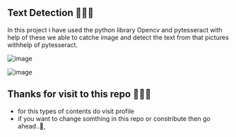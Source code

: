 ## Text Detection 🌟🔥✅

In this project i have used the python library Opencv and pytesseract with help of these we able to catche image and
detect the text from that pictures withhelp of pytesseract.


![image](https://user-images.githubusercontent.com/84271800/197262868-163e2579-f1ef-4ebc-a1b2-7fbba94c1a7f.png)

![image](https://user-images.githubusercontent.com/84271800/197263296-f831efa1-9de1-4554-a81d-b4337300759d.png)

## Thanks for visit to this repo 🤩🌟🔥
 - for this types of contents do visit profile 
 - if you want to change somthing in this repo or constribute then go ahead..🤩,
